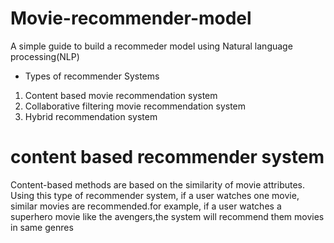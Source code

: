 # Movie-recommender-model
A simple guide to build a recommeder model using Natural language processing(NLP)
* Types of recommender Systems
1) Content based movie recommendation system
2) Collaborative filtering movie recommendation system
3) Hybrid recommendation system

# content based recommender system
Content-based methods are based on the similarity of movie attributes. Using this type of recommender system, if a user watches one movie, similar movies are recommended.for example, if a user watches a superhero movie like the avengers,the system will 
recommend them movies in same genres




